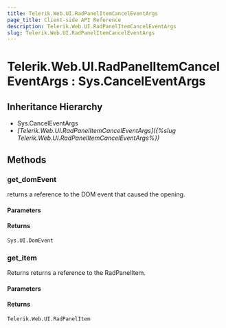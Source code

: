 ```yaml
---
title: Telerik.Web.UI.RadPanelItemCancelEventArgs
page_title: Client-side API Reference
description: Telerik.Web.UI.RadPanelItemCancelEventArgs
slug: Telerik.Web.UI.RadPanelItemCancelEventArgs
---
```


# Telerik.Web.UI.RadPanelItemCancelEventArgs : Sys.CancelEventArgs

## Inheritance Hierarchy

* Sys.CancelEventArgs
* *[Telerik.Web.UI.RadPanelItemCancelEventArgs]({%slug Telerik.Web.UI.RadPanelItemCancelEventArgs%})*


## Methods

### get_domEvent

returns a reference to the DOM event that caused the opening.

#### Parameters

#### Returns

`Sys.UI.DomEvent`
### get_item

Returns returns a reference to the RadPanelItem.

#### Parameters

#### Returns

`Telerik.Web.UI.RadPanelItem`


